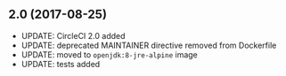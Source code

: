 
## 2.0 (2017-08-25)
- UPDATE: CircleCI 2.0 added
- UPDATE: deprecated MAINTAINER directive removed from Dockerfile
- UPDATE: moved to `openjdk:8-jre-alpine` image
- UPDATE: tests added